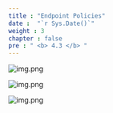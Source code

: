 ```yaml
---
title : "Endpoint Policies"
date :  "`r Sys.Date()`" 
weight : 3
chapter : false
pre : " <b> 4.3 </b> "
---
```

![img.png](/SovicoLab/images/4/4.3/2313.png)

![img.png](/SovicoLab/images/4/4.3/2314.png)

![img.png](/SovicoLab/images/4/4.3/2315.png)


